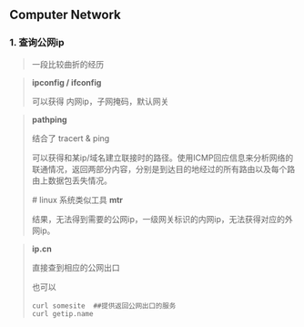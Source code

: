 ## Computer Network

### 1. 查询公网ip

> 一段比较曲折的经历

> **ipconfig / ifconfig**
>
> 可以获得 内网ip，子网掩码，默认网关

> **pathping** 
>
> 结合了 tracert & ping
>
> 可以获得和某ip/域名建立联接时的路径。使用ICMP回应信息来分析网络的联通情况，返回两部分内容，分别是到达目的地经过的所有路由以及每个路由上数据包丢失情况。
>
> \# linux 系统类似工具 **mtr**
>
> 结果，无法得到需要的公网ip，一级网关标识的内网ip，无法获得对应的外网ip。

> **ip.cn**
>
> 直接查到相应的公网出口
>
> 也可以
>
> ~~~
> curl somesite  ##提供返回公网出口的服务
> curl getip.name
> ~~~



